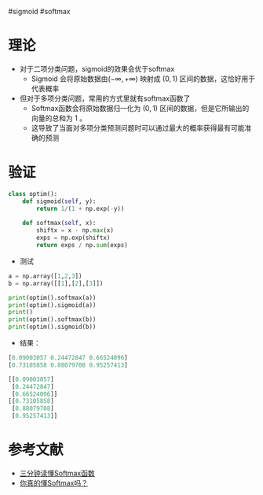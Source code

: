 #sigmoid
#softmax
# 理论
- 对于二项分类问题，sigmoid的效果会优于softmax
	- Sigmoid 会将原始数据由$(-\infty,+\infty)$ 映射成 $(0,1)$ 区间的数据，这恰好用于代表概率
- 但对于多项分类问题，常用的方式里就有softmax函数了
	- Softmax函数会将原始数据归一化为 $(0,1)$ 区间的数据，但是它所输出的向量的总和为 $1$ 。
	- 这导致了当面对多项分类预测问题时可以通过最大的概率获得最有可能准确的预测

# 验证
```py
class optim():
    def sigmoid(self, y):
        return 1/(1 + np.exp(-y))
        
    def softmax(self, x):
	    shiftx = x - np.max(x)
        exps = np.exp(shiftx)
        return exps / np.sum(exps)
```

- 测试
```py
a = np.array([1,2,3])
b = np.array([[1],[2],[3]])

print(optim().softmax(a))
print(optim().sigmoid(a))
print()
print(optim().softmax(b))
print(optim().sigmoid(b))
```

- 结果：
```py
[0.09003057 0.24472847 0.66524096]
[0.73105858 0.88079708 0.95257413]

[[0.09003057] 
 [0.24472847] 
 [0.66524096]] 
[[0.73105858]
 [0.88079708]
 [0.95257413]]
```

# 参考文献
- [三分钟读懂Softmax函数](https://zhuanlan.zhihu.com/p/168562182#:~:text=Softmax%E6%98%AF%E4%B8%80%E7%A7%8D%E6%BF%80%E6%B4%BB%E5%87%BD%E6%95%B0%EF%BC%8C%E5%AE%83%E5%8F%AF%E4%BB%A5%E5%B0%86%E4%B8%80%E4%B8%AA%E6%95%B0%E5%80%BC%E5%90%91%E9%87%8F%E5%BD%92%E4%B8%80%E5%8C%96%E4%B8%BA%E4%B8%80%E4%B8%AA%E6%A6%82%E7%8E%87%E5%88%86%E5%B8%83%E5%90%91%E9%87%8F%EF%BC%8C%E4%B8%94%E5%90%84%E4%B8%AA%E6%A6%82%E7%8E%87%E4%B9%8B%E5%92%8C%E4%B8%BA1%E3%80%82,Softmax%E5%8F%AF%E4%BB%A5%E7%94%A8%E6%9D%A5%E4%BD%9C%E4%B8%BA%E7%A5%9E%E7%BB%8F%E7%BD%91%E7%BB%9C%E7%9A%84%E6%9C%80%E5%90%8E%E4%B8%80%E5%B1%82%EF%BC%8C%E7%94%A8%E4%BA%8E%E5%A4%9A%E5%88%86%E7%B1%BB%E9%97%AE%E9%A2%98%E7%9A%84%E8%BE%93%E5%87%BA%E3%80%82%20Softmax%E5%B1%82%E5%B8%B8%E5%B8%B8%E5%92%8C%E4%BA%A4%E5%8F%89%E7%86%B5%E6%8D%9F%E5%A4%B1%E5%87%BD%E6%95%B0%E4%B8%80%E8%B5%B7%E7%BB%93%E5%90%88%E4%BD%BF%E7%94%A8%E3%80%82)
- [你真的懂Softmax吗？](https://zhuanlan.zhihu.com/p/90771255)

